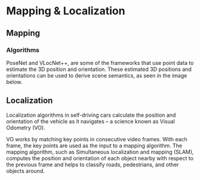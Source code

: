 # Mapping & Localization

## Mapping

### Algorithms

 PoseNet and VLocNet++, are some of the frameworks that use point data to estimate the 3D position and orientation. These estimated 3D positions and orientations can be used to derive scene semantics, as seen in the image below. 

## Localization

Localization algorithms in self-driving cars calculate the position and orientation of the vehicle as it navigates – a science known as Visual Odometry (VO).

VO works by matching key points in consecutive video frames. With each frame, the key points are used as the input to a mapping algorithm. The mapping algorithm, such as Simultaneous localization and mapping (SLAM), computes the position and orientation of each object nearby with respect to the previous frame and helps to classify roads, pedestrians, and other objects around.

